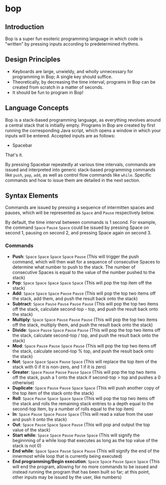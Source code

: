 # bop
## Introduction
Bop is a super fun esoteric programming language in which code is "written" by pressing inputs according to predetermined rhythms.
## Design Principles
- Keyboards are large, unwieldy, and wholly unnecessary for programming in Bop; A single key should suffice.
- Theoretically, by decreasing the time interval, programs in Bop can be created from scratch in a matter of seconds.
- It should be fun to program in Bop!
## Language Concepts
Bop is a stack-based programming language, as everything revolves around a central stack that is initiallly empty. Programs in Bop are created by first running the corresponding Java script, which opens a window in which your inputs will be entered. Accepted inputs are as follows:
- Spacebar

That's it.

By pressing Spacebar repeatedly at various time intervals, commands are issued and interpreted into generic stack-based programming commands like `push`, `pop`, `add`, as well as control flow commands like `while`. Specific commands and how to issue them are detailed in the next section.
## Syntax Elements
Commands are issued by pressing a sequence of intermitten spaces and pauses, which will be represented as `Space` and `Pause` respectively below.

By default, the time interval between commands is 1 second. For example, the command `Space` `Pause` `Space` could be issued by pressing Space on second 1, pausing on second 2, and pressing Space again on second 3.
### Commands
- **Push**: `Space` `Space` `Space` `Space` `Pause` (This will trigger the push command, which will then wait for a sequence of consecutive Spaces to determine what number to push to the stack. The number of consecutive Spaces is equal to the value of the number pushed to the stack)
- **Pop**: `Space` `Space` `Space` `Space` `Space` (This will pop the top item off the stack)
- **Add**: `Space` `Space` `Space` `Pause` `Pause` (This will pop the top two items off the stack, add them, and push the result back onto the stack)
- **Subtract**: `Space` `Pause` `Pause` `Pause` `Pause` (This will pop the top two items off the stack, calculate second-top - top, and push the result back onto the stack)
- **Multiply**: `Space` `Space` `Pause` `Pause` `Pause` (This will pop the top two items off the stack, multiply them, and push the result back onto the stack)
- **Divide**: `Space` `Pause` `Space` `Pause` `Pause` (This will pop the top two items off the stack, calculate second-top / top, and push the result back onto the stack)
- **Mod**: `Space` `Pause` `Pause` `Space` `Pause` (This will pop the top two items off the stack, calculate second-top % top, and push the result back onto the stack)
- **Not**: `Space` `Space` `Space` `Pause` `Space` (This will replace the top item of the stack with 0 if it is non-zero, and 1 if it is zero)
- **Greater**: `Space` `Pause` `Pause` `Pause` `Space` (This will pop the top two items off the stack, push a 1 onto the stack if second-top > top and pushes a 0 otherwise)
- **Duplicate**: `Space` `Pause` `Pause` `Space` `Space` (This will push another copy of the top item of the stack onto the stack)
- **Roll**: `Space` `Pause` `Space` `Space` `Space` (This will pop the top two items off the stack and rolls the remaining stack entries to a depth equal to the second-top item, by a number of rolls equal to the top item)
- **In**: `Space` `Pause` `Space` `Pause` `Space` (This will read a value from the user and push it onto the stack)
- **Out**: `Space` `Pause` `Space` `Space` `Pause` (This will pop and output the top value of the stack)
- **Start while**: `Space` `Space` `Pause` `Pause` `Space` (This will signify the beginnning of a while loop that executes as long as the top value of the stack is not 0)
- **End while**: `Space` `Space` `Pause` `Space` `Pause` (This will signify the end of the innermost while loop that is currently being executed)
- **End programming/Begin execution**: `Space` `Space` `Pause` `Space` `Space` (This will end the program, allowing for no more commands to be issued and instead running the program that has been built so far; at this point, other inputs may be issued by the user, like numbers)
